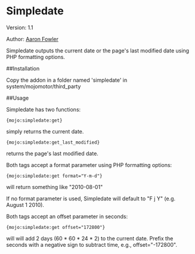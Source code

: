 # Simpledate

Version: 1.1

Author: [Aaron Fowler](http://twitter.com/adfowler)

Simpledate outputs the current date or the page's last modified date using PHP formatting options.

##Installation

Copy the addon in a folder named 'simpledate' in system/mojomotor/third_party

##Usage

Simpledate has two functions:

    {mojo:simpledate:get}

simply returns the current date.

    {mojo:simpledate:get_last_modified}

returns the page's last modified date.

Both tags accept a format parameter using PHP formatting options:

    {mojo:simpledate:get format="Y-m-d"}

will return something like "2010-08-01"

If no format parameter is used, Simpledate will default to "F j Y" (e.g. August 1 2010).

Both tags accept an offset parameter in seconds:

    {mojo:simpledate:get offset="172800"}

will will add 2 days (60 * 60 * 24 * 2) to the current date.  Prefix the seconds with a negative sign to subtract time, e.g., offset="-172800".
